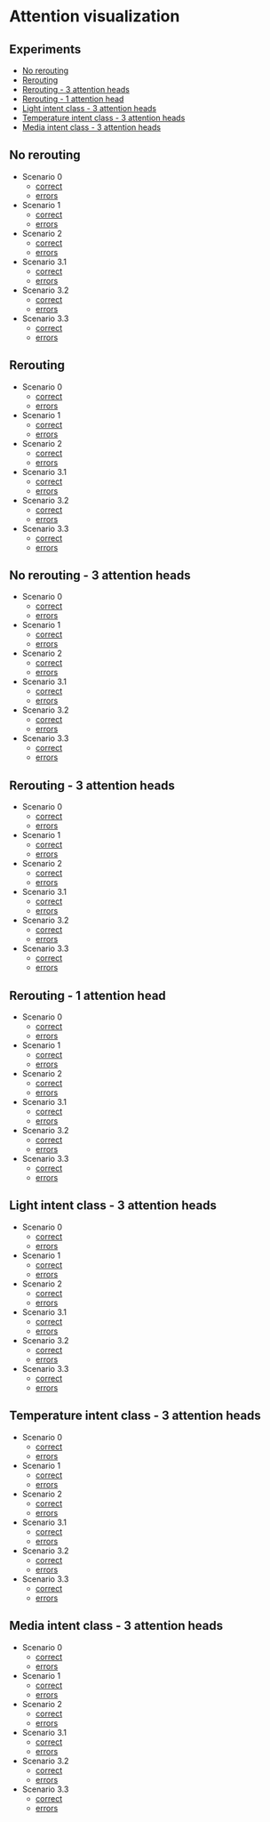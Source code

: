 # Attention visualization

## Experiments
* [No rerouting](#no-rerouting)
* [Rerouting](#rerouting)
* [Rerouting - 3 attention heads](#rerouting---3-attention-heads)
* [Rerouting - 1 attention head](#rerouting---1-attention-head)
* [Light intent class - 3 attention heads](#light-intent-class---3-attention-heads)
* [Temperature intent class - 3 attention heads](#temperature-intent-class---3-attention-heads)
* [Media intent class - 3 attention heads](#media-intent-class---3-attention-heads)

## No rerouting
* Scenario 0
    * [correct](https://capsnets-utcn.netlify.app/capsnet-arch/results/scenario0-no-rerouting/results-correct-predictions-0-no-rerouting.html) 
    * [errors](https://capsnets-utcn.netlify.app/capsnet-arch/results/scenario0-no-rerouting/results-error-predictions-0-no-rerouting.html)
* Scenario 1
    * [correct](https://capsnets-utcn.netlify.app/capsnet-arch/results/scenario1-no-rerouting/results-correct-predictions-1-no-rerouting.html) 
    * [errors](https://capsnets-utcn.netlify.app/capsnet-arch/results/scenario1-no-rerouting/results-error-predictions-1-no-rerouting.html)
* Scenario 2
    * [correct](https://capsnets-utcn.netlify.app/capsnet-arch/results/scenario2-no-rerouting/results-correct-predictions-2-no-rerouting.html) 
    * [errors](https://capsnets-utcn.netlify.app/capsnet-arch/results/scenario2-no-rerouting/results-error-predictions-2-no-rerouting.html)
* Scenario 3.1
    * [correct](https://capsnets-utcn.netlify.app/capsnet-arch/results/scenario31-no-rerouting/results-correct-predictions-31-no-rerouting.html) 
    * [errors](https://capsnets-utcn.netlify.app/capsnet-arch/results/scenario31-no-rerouting/results-error-predictions-31-no-rerouting.html)
* Scenario 3.2
    * [correct](https://capsnets-utcn.netlify.app/capsnet-arch/results/scenario32-no-rerouting/results-correct-predictions-32-no-rerouting.html) 
    * [errors](https://capsnets-utcn.netlify.app/capsnet-arch/results/scenario32-no-rerouting/results-error-predictions-32-no-rerouting.html)
* Scenario 3.3
    * [correct](https://capsnets-utcn.netlify.app/capsnet-arch/results/scenario33-no-rerouting/results-correct-predictions-33-no-rerouting.html) 
    * [errors](https://capsnets-utcn.netlify.app/capsnet-arch/results/scenario33-no-rerouting/results-error-predictions-33-no-rerouting.html)

## Rerouting
* Scenario 0
    * [correct](https://capsnets-utcn.netlify.app/capsnet-arch/results/scenario0-rerouting/results-correct-predictions-0-rerouting.html) 
    * [errors](https://capsnets-utcn.netlify.app/capsnet-arch/results/scenario0-rerouting/results-error-predictions-0-rerouting.html)
* Scenario 1
    * [correct](https://capsnets-utcn.netlify.app/capsnet-arch/results/scenario1-rerouting/results-correct-predictions-1-rerouting.html) 
    * [errors](https://capsnets-utcn.netlify.app/capsnet-arch/results/scenario1-rerouting/results-error-predictions-1-rerouting.html)
* Scenario 2
    * [correct](https://capsnets-utcn.netlify.app/capsnet-arch/results/scenario2-rerouting/results-correct-predictions-2-rerouting.html) 
    * [errors](https://capsnets-utcn.netlify.app/capsnet-arch/results/scenario2-rerouting/results-error-predictions-2-rerouting.html)
* Scenario 3.1
    * [correct](https://capsnets-utcn.netlify.app/capsnet-arch/results/scenario31-rerouting/results-correct-predictions-31-rerouting.html) 
    * [errors](https://capsnets-utcn.netlify.app/capsnet-arch/results/scenario31-rerouting/results-error-predictions-31-rerouting.html)
* Scenario 3.2
    * [correct](https://capsnets-utcn.netlify.app/capsnet-arch/results/scenario32-rerouting/results-correct-predictions-32-rerouting.html) 
    * [errors](https://capsnets-utcn.netlify.app/capsnet-arch/results/scenario32-rerouting/results-error-predictions-32-rerouting.html)
* Scenario 3.3
    * [correct](https://capsnets-utcn.netlify.app/capsnet-arch/results/scenario33-rerouting/results-correct-predictions-33-rerouting.html) 
    * [errors](https://capsnets-utcn.netlify.app/capsnet-arch/results/scenario33-rerouting/results-error-predictions-33-rerouting.html)

## No rerouting - 3 attention heads
* Scenario 0
    * [correct](https://capsnets-utcn.netlify.app/capsnet-arch/results/scenario0-no-rerouting-3-attention/results-correct-predictions-0-no-rerouting-3-attention.html) 
    * [errors](https://capsnets-utcn.netlify.app/capsnet-arch/results/scenario0-no-rerouting-3-attention/results-error-predictions-0-no-rerouting-3-attention.html)
* Scenario 1
    * [correct](https://capsnets-utcn.netlify.app/capsnet-arch/results/scenario1-no-rerouting-3-attention/results-correct-predictions-1-no-rerouting-3-attention.html) 
    * [errors](https://capsnets-utcn.netlify.app/capsnet-arch/results/scenario1-no-rerouting-3-attention/results-error-predictions-1-no-rerouting-3-attention.html)
* Scenario 2
    * [correct](https://capsnets-utcn.netlify.app/capsnet-arch/results/scenario2-no-rerouting-3-attention/results-correct-predictions-2-no-rerouting-3-attention.html) 
    * [errors](https://capsnets-utcn.netlify.app/capsnet-arch/results/scenario2-no-rerouting-3-attention/results-error-predictions-2-no-rerouting-3-attention.html)
* Scenario 3.1
    * [correct](https://capsnets-utcn.netlify.app/capsnet-arch/results/scenario31-no-rerouting-3-attention/results-correct-predictions-31-no-rerouting-3-attention.html) 
    * [errors](https://capsnets-utcn.netlify.app/capsnet-arch/results/scenario31-no-rerouting-3-attention/results-error-predictions-31-no-rerouting-3-attention.html)
* Scenario 3.2
    * [correct](https://capsnets-utcn.netlify.app/capsnet-arch/results/scenario32-no-rerouting-3-attention/results-correct-predictions-32-no-rerouting-3-attention.html) 
    * [errors](https://capsnets-utcn.netlify.app/capsnet-arch/results/scenario32-no-rerouting-3-attention/results-error-predictions-32-no-rerouting-3-attention.html)
* Scenario 3.3
    * [correct](https://capsnets-utcn.netlify.app/capsnet-arch/results/scenario33-no-rerouting-3-attention/results-correct-predictions-33-no-rerouting-3-attention.html) 
    * [errors](https://capsnets-utcn.netlify.app/capsnet-arch/results/scenario33-no-rerouting-3-attention/results-error-predictions-33-no-rerouting-3-attention.html)

## Rerouting - 3 attention heads
* Scenario 0
    * [correct](https://capsnets-utcn.netlify.app/capsnet-arch/results/scenario0-rerouting-3-attention/results-correct-predictions-0-rerouting-3-attention.html) 
    * [errors](https://capsnets-utcn.netlify.app/capsnet-arch/results/scenario0-rerouting-3-attention/results-error-predictions-0-rerouting-3-attention.html)
* Scenario 1
    * [correct](https://capsnets-utcn.netlify.app/capsnet-arch/results/scenario1-rerouting-3-attention/results-correct-predictions-1-rerouting-3-attention.html) 
    * [errors](https://capsnets-utcn.netlify.app/capsnet-arch/results/scenario1-rerouting-3-attention/results-error-predictions-1-rerouting-3-attention.html)
* Scenario 2
    * [correct](https://capsnets-utcn.netlify.app/capsnet-arch/results/scenario2-rerouting-3-attention/results-correct-predictions-2-rerouting-3-attention.html) 
    * [errors](https://capsnets-utcn.netlify.app/capsnet-arch/results/scenario2-rerouting-3-attention/results-error-predictions-2-rerouting-3-attention.html)
* Scenario 3.1
    * [correct](https://capsnets-utcn.netlify.app/capsnet-arch/results/scenario31-rerouting-3-attention/results-correct-predictions-31-rerouting-3-attention.html) 
    * [errors](https://capsnets-utcn.netlify.app/capsnet-arch/results/scenario31-rerouting-3-attention/results-error-predictions-31-rerouting-3-attention.html)
* Scenario 3.2
    * [correct](https://capsnets-utcn.netlify.app/capsnet-arch/results/scenario32-rerouting-3-attention/results-correct-predictions-32-rerouting-3-attention.html) 
    * [errors](https://capsnets-utcn.netlify.app/capsnet-arch/results/scenario32-rerouting-3-attention/results-error-predictions-32-rerouting-3-attention.html)
* Scenario 3.3
    * [correct](https://capsnets-utcn.netlify.app/capsnet-arch/results/scenario33-rerouting-3-attention/results-correct-predictions-33-rerouting-3-attention.html) 
    * [errors](https://capsnets-utcn.netlify.app/capsnet-arch/results/scenario33-rerouting-3-attention/results-error-predictions-33-rerouting-3-attention.html)

## Rerouting - 1 attention head
* Scenario 0
    * [correct](https://capsnets-utcn.netlify.app/capsnet-arch/results/scenario0-1-attention-head/results-correct-predictions-0-1-attention-head.html) 
    * [errors](https://capsnets-utcn.netlify.app/capsnet-arch/results/scenario0-1-attention-head/results-error-predictions-0-1-attention-head.html)
* Scenario 1
    * [correct](https://capsnets-utcn.netlify.app/capsnet-arch/results/scenario1-1-attention-head/results-correct-predictions-1-1-attention-head.html) 
    * [errors](https://capsnets-utcn.netlify.app/capsnet-arch/results/scenario1-1-attention-head/results-error-predictions-1-1-attention-head.html)
* Scenario 2
    * [correct](https://capsnets-utcn.netlify.app/capsnet-arch/results/scenario2-1-attention-head/results-correct-predictions-2-1-attention-head.html) 
    * [errors](https://capsnets-utcn.netlify.app/capsnet-arch/results/scenario2-1-attention-head/results-error-predictions-2-1-attention-head.html)
* Scenario 3.1
    * [correct](https://capsnets-utcn.netlify.app/capsnet-arch/results/scenario31-1-attention-head/results-correct-predictions-31-1-attention-head.html) 
    * [errors](https://capsnets-utcn.netlify.app/capsnet-arch/results/scenario31-1-attention-head/results-error-predictions-31-1-attention-head.html)
* Scenario 3.2
    * [correct](https://capsnets-utcn.netlify.app/capsnet-arch/results/scenario32-1-attention-head/results-correct-predictions-32-1-attention-head.html) 
    * [errors](https://capsnets-utcn.netlify.app/capsnet-arch/results/scenario32-1-attention-head/results-error-predictions-32-1-attention-head.html)
* Scenario 3.3
    * [correct](https://capsnets-utcn.netlify.app/capsnet-arch/results/scenario33-1-attention-head/results-correct-predictions-33-1-attention-head.html) 
    * [errors](https://capsnets-utcn.netlify.app/capsnet-arch/results/scenario33-1-attention-head/results-error-predictions-33-1-attention-head.html)

## Light intent class - 3 attention heads
* Scenario 0
    * [correct](https://capsnets-utcn.netlify.app/capsnet-arch/results/scenario0-light-class/results-correct-predictions-0-light-class.html) 
    * [errors](https://capsnets-utcn.netlify.app/capsnet-arch/results/scenario0-light-class/results-error-predictions-0-light-class.html)
* Scenario 1
    * [correct](https://capsnets-utcn.netlify.app/capsnet-arch/results/scenario1-light-class/results-correct-predictions-1-light-class.html) 
    * [errors](https://capsnets-utcn.netlify.app/capsnet-arch/results/scenario1-light-class/results-error-predictions-1-light-class.html)
* Scenario 2
    * [correct](https://capsnets-utcn.netlify.app/capsnet-arch/results/scenario2-light-class/results-correct-predictions-2-light-class.html) 
    * [errors](https://capsnets-utcn.netlify.app/capsnet-arch/results/scenario2-light-class/results-error-predictions-2-light-class.html)
* Scenario 3.1
    * [correct](https://capsnets-utcn.netlify.app/capsnet-arch/results/scenario31-light-class/results-correct-predictions-31-light-class.html) 
    * [errors](https://capsnets-utcn.netlify.app/capsnet-arch/results/scenario31-light-class/results-error-predictions-31-light-class.html)
* Scenario 3.2
    * [correct](https://capsnets-utcn.netlify.app/capsnet-arch/results/scenario32-light-class/results-correct-predictions-32-light-class.html) 
    * [errors](https://capsnets-utcn.netlify.app/capsnet-arch/results/scenario32-light-class/results-error-predictions-32-light-class.html)
* Scenario 3.3
    * [correct](https://capsnets-utcn.netlify.app/capsnet-arch/results/scenario33-light-class/results-correct-predictions-33-light-class.html) 
    * [errors](https://capsnets-utcn.netlify.app/capsnet-arch/results/scenario33-light-class/results-error-predictions-33-light-class.html)

## Temperature intent class - 3 attention heads
* Scenario 0
    * [correct](https://capsnets-utcn.netlify.app/capsnet-arch/results/scenario0-temp-class/results-correct-predictions-0-temp-class.html) 
    * [errors](https://capsnets-utcn.netlify.app/capsnet-arch/results/scenario0-temp-class/results-error-predictions-0-temp-class.html)
* Scenario 1
    * [correct](https://capsnets-utcn.netlify.app/capsnet-arch/results/scenario1-temp-class/results-correct-predictions-1-temp-class.html) 
    * [errors](https://capsnets-utcn.netlify.app/capsnet-arch/results/scenario1-temp-class/results-error-predictions-1-temp-class.html)
* Scenario 2
    * [correct](https://capsnets-utcn.netlify.app/capsnet-arch/results/scenario2-temp-class/results-correct-predictions-2-temp-class.html) 
    * [errors](https://capsnets-utcn.netlify.app/capsnet-arch/results/scenario2-temp-class/results-error-predictions-2-temp-class.html)
* Scenario 3.1
    * [correct](https://capsnets-utcn.netlify.app/capsnet-arch/results/scenario31-temp-class/results-correct-predictions-31-temp-class.html) 
    * [errors](https://capsnets-utcn.netlify.app/capsnet-arch/results/scenario31-temp-class/results-error-predictions-31-temp-class.html)
* Scenario 3.2
    * [correct](https://capsnets-utcn.netlify.app/capsnet-arch/results/scenario32-temp-class/results-correct-predictions-32-temp-class.html) 
    * [errors](https://capsnets-utcn.netlify.app/capsnet-arch/results/scenario32-temp-class/results-error-predictions-32-temp-class.html)
* Scenario 3.3
    * [correct](https://capsnets-utcn.netlify.app/capsnet-arch/results/scenario33-temp-class/results-correct-predictions-33-temp-class.html) 
    * [errors](https://capsnets-utcn.netlify.app/capsnet-arch/results/scenario33-temp-class/results-error-predictions-33-temp-class.html)

## Media intent class - 3 attention heads
* Scenario 0
    * [correct](https://capsnets-utcn.netlify.app/capsnet-arch/results/scenario0-media-class/results-correct-predictions-0-media-class.html) 
    * [errors](https://capsnets-utcn.netlify.app/capsnet-arch/results/scenario0-media-class/results-error-predictions-0-media-class.html)
* Scenario 1
    * [correct](https://capsnets-utcn.netlify.app/capsnet-arch/results/scenario1-media-class/results-correct-predictions-1-media-class.html) 
    * [errors](https://capsnets-utcn.netlify.app/capsnet-arch/results/scenario1-media-class/results-error-predictions-1-media-class.html)
* Scenario 2
    * [correct](https://capsnets-utcn.netlify.app/capsnet-arch/results/scenario2-media-class/results-correct-predictions-2-media-class.html) 
    * [errors](https://capsnets-utcn.netlify.app/capsnet-arch/results/scenario2-media-class/results-error-predictions-2-media-class.html)
* Scenario 3.1
    * [correct](https://capsnets-utcn.netlify.app/capsnet-arch/results/scenario31-media-class/results-correct-predictions-31-media-class.html) 
    * [errors](https://capsnets-utcn.netlify.app/capsnet-arch/results/scenario31-media-class/results-error-predictions-31-media-class.html)
* Scenario 3.2
    * [correct](https://capsnets-utcn.netlify.app/capsnet-arch/results/scenario32-media-class/results-correct-predictions-32-media-class.html) 
    * [errors](https://capsnets-utcn.netlify.app/capsnet-arch/results/scenario32-media-class/results-error-predictions-32-media-class.html)
* Scenario 3.3
    * [correct](https://capsnets-utcn.netlify.app/capsnet-arch/results/scenario33-media-class/results-correct-predictions-33-media-class.html) 
    * [errors](https://capsnets-utcn.netlify.app/capsnet-arch/results/scenario33-media-class/results-error-predictions-33-media-class.html)